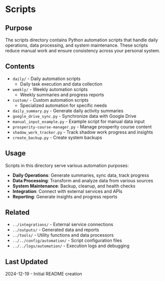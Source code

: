 # Scripts

## Purpose
The scripts directory contains Python automation scripts that handle daily operations, data processing, and system maintenance. These scripts reduce manual work and ensure consistency across your personal system.

## Contents
- `daily/` - Daily automation scripts
  - Daily task execution and data collection
- `weekly/` - Weekly automation scripts
  - Weekly summaries and progress reports
- `custom/` - Custom automation scripts
  - Specialized automation for specific needs
- `daily_summary.py` - Generate daily activity summaries
- `google_drive_sync.py` - Synchronize data with Google Drive
- `manual_input_example.py` - Example script for manual data input
- `prosperity-course-manager.py` - Manage prosperity course content
- `shadow_work_tracker.py` - Track shadow work progress and insights
- `create_backup.py` - Create system backups

## Usage
Scripts in this directory serve various automation purposes:

- **Daily Operations**: Generate summaries, sync data, track progress
- **Data Processing**: Transform and analyze data from various sources
- **System Maintenance**: Backup, cleanup, and health checks
- **Integration**: Connect with external services and APIs
- **Reporting**: Generate insights and progress reports

## Related
- `../integrations/` - External service connections
- `../outputs/` - Generated data and reports
- `../tools/` - Utility functions and data processors
- `../../config/automation/` - Script configuration files
- `../../logs/automation/` - Execution logs and debugging

## Last Updated
2024-12-19 - Initial README creation
